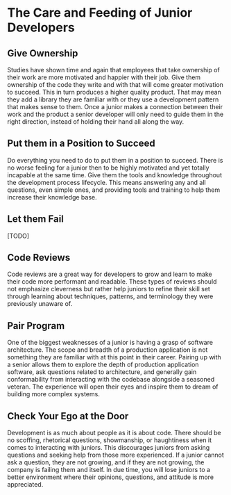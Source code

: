 # The Care and Feeding of Junior Developers

## Give Ownership

Studies have shown time and again that employees that take ownership of their work are more motivated and happier with their job. Give them ownership of the code they write and with that will come greater motivation to succeed. This in turn produces a higher quality product. That may mean they add a library they are familiar with or they use a development pattern that makes sense to them. Once a junior makes a connection between their work and the product a senior developer will only need to guide them in the right direction, instead of holding their hand all along the way.

## Put them in a Position to Succeed

Do everything you need to do to put them in a position to succeed.  There is no worse feeling for a junior then to be highly motivated and yet totally incapable at the same time. Give them the tools and knowledge throughout the development process lifecycle. This means answering any and all questions, even simple ones, and providing tools and training to help them increase their knowledge base.

## Let them Fail

\[TODO\]

## Code Reviews

Code reviews are a great way for developers to grow and learn to make their code more performant and readable. These types of reviews should not emphasize cleverness but rather help juniors to refine their skill set through learning about techniques, patterns, and terminology they were previously unaware of.

## Pair Program

One of the biggest weaknesses of a junior is having a grasp of software architecture. The scope and breadth of a production application is not something they are familiar with at this point in their career. Pairing up with a senior allows them to explore the depth of production application software, ask questions related to architecture, and generally gain conformability from interacting with the codebase alongside a seasoned veteran. The experience will open their eyes and inspire them to dream of building more complex systems.

## Check Your Ego at the Door

Development is as much about people as it is about code. There should be no scoffing, rhetorical questions, showmanship, or haughtiness when it comes to interacting with juniors. This discourages juniors from asking questions and seeking help from those more experienced. If a junior cannot ask a question, they are not growing, and if they are not growing, the company is failing them and itself. In due time, you will lose juniors  to a better environment where their opinions, questions, and attitude is more appreciated.

